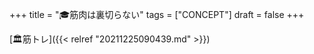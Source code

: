 +++
title = "🎓筋肉は裏切らない"
tags = ["CONCEPT"]
draft = false
+++

[🏛筋トレ]({{< relref "20211225090439.md" >}})
